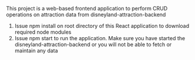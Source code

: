This project is a web-based frontend application to perform CRUD operations on attraction data from disneyland-attraction-backend

1. Issue npm install on root directory of this React application to download required node modules
2. Issue npm start to run the application. Make sure you have started the disneyland-attraction-backend or you will not be able to fetch or maintain any data